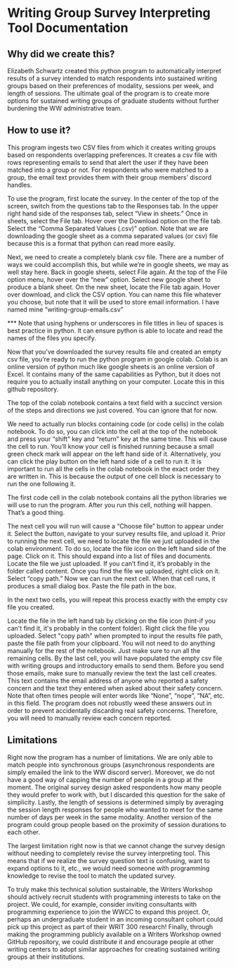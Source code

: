 # Writing Group Survey Interpreting Tool Documentation

## Why did we create this? 
Elizabeth Schwartz created this python program to automatically interpret results of a survey intended to match respondents into sustained writing groups based on their preferences of modality, sessions per week, and length of sessions. The ultimate goal of the program is to create more options for sustained writing groups of graduate students without further burdening the WW administrative team.

## How to use it? 

This program ingests two CSV files from which it creates writing groups based on respondents overlapping preferences. It creates a csv file with rows representing emails to send that alert the user if they have been matched into a group or not. For respondents who were matched to a group, the email text provides them with their group members’ discord handles.

To use the program, first locate the survey. In the center of the top of the screen, switch from the questions tab to the Responses tab. In the upper right hand side of the responses tab, select “View in sheets.” Once in sheets, select the File tab. Hover over the Download option on the file tab. Select the “Comma Separated Values (.csv)” option. Note that we are downloading the google sheet as a comma separated values (or csv) file because this is a format that python can read more easily. 

Next, we need to create a completely blank csv file. There are a number of ways we could accomplish this, but while we’re in google sheets, we may as well stay here. Back in google sheets, select File again. At the top of the File option menu, hover over the “new” option. Select new google sheet to produce a blank sheet. On the new sheet, locate the File tab again. Hover over download, and click the CSV option. You can name this file whatever you choose, but note that it will be used to store email information. I have named mine “writing-group-emails.csv” 

*** Note that using  hyphens or underscores in file titles in lieu of spaces is best practice in python. It can ensure python is able to locate and read the names of the files you specify. 

Now that you’ve downloaded the survey results file and created an empty csv file, you’re ready to run the python program in google colab. Colab is an online version of python much like google sheets is an online version of Excel. It contains many of the same capabilities as Python, but it does not require you to actually install anything on your computer. Locate this in this github repository. 

The top of the colab notebook contains a text field with a succinct version of the steps and directions we just covered. You can ignore that for now. 

We need to actually run blocks containing code (or code cells) in the colab notebook. To do so, you can click into the cell at the top of the notebook and press your “shift” key and “return” key at the same time. This will cause the cell to run. You’ll know your cell is finished running because a small green check mark will appear on the left hand side of it. Alternatively, you can click the play button on the left hand side of a cell to run it. It is important to run all the cells in the colab notebook in the exact order they are written in. This is because the output of one cell block is necessary to run the one following it. 

The first code cell in the colab notebook contains all the python libraries we will use to run the program. After you run this cell, nothing will happen. That’s a good thing. 

The next cell you will run will cause a “Choose file” button to appear under it. Select the button, navigate to your survey results file, and upload it. Prior to running the next cell, we need to locate the file we just uploaded in the colab environment. To do so, locate the file icon on the left hand side of the page. Click on it. This should expand into a list of files and documents. Locate the file we just uploaded. If you can’t find it, it’s probably in the folder called content. Once you find the file we uploaded, right click on it. Select “copy path.” Now we can run the next cell. When that cell runs, it produces a small dialog box. Paste the file path in the box. 

In the next two cells, you will repeat this process exactly with the empty csv file you created. 

Locate the file in the left hand tab by clicking on the file icon (hint-if you can't find it, it's probably in the content folder).
Right click the file you uploaded. Select "copy path"
when prompted to input the results file path, paste the file path from your clipboard.
You will not need to do anything manually for the rest of the notebook. Just make sure to run all the remaining cells. By the last cell, you will have populated the empty csv file with writing groups and introductory emails to send them. Before you send those emails, make sure to manually review the text the last cell creates. This text contains the email address of anyone who reported a safety concern and the text they entered when asked about their safety concern. Note that often times people will enter words like “None”, “nope”, “NA”, etc. in this field. The program does not robustly weed these answers out in order to prevent accidentally discarding real safety concerns. Therefore, you will need to manually review each concern reported. 

## Limitations 

Right now the program has a number of limitations. We are only able to match people into synchronous groups (asynchronous respondents are simply emailed the link to the WW discord server). Moreover, we do not have a good way of capping the number of people in a group at the moment. The original survey design asked respondents how many people they would prefer to work with, but I discarded this question for the sake of simplicity. Lastly, the length of sessions is determined simply by averaging the session length responses for people who wanted to meet for the same number of days per week in the same modality. Another version of the program could group people based on the proximity of session durations to each other. 

The largest limitation right now is that we cannot change the survey design without needing to completely revise the survey interpreting tool. This means that if we realize the survey question text is confusing, want to expand options to it, etc., we would need someone with programming knowledge to revise the tool to match the updated survey.

To truly make this technical solution sustainable, the Writers Workshop should actively recruit students with programming interests to take on the project. We could, for example, consider inviting consultants with programming experience to join the WWCC to expand this project. Or, perhaps an undergraduate student in an incoming consultant cohort could pick up this project as part of their WRIT 300 research! Finally, through making the programming publicly available on a Writers Workshop owned GitHub repository, we could distribute it and encourage people at other writing centers to adopt similar approaches for creating sustained writing groups at their institutions. 



